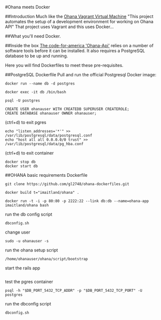 #Ohana meets Docker

##Introduction
Much like the [Ohana Vagrant Virtual Machine](https://github.com/codeforamerica/ohana-api-dev-box) "This project automates the setup of a development environment for working on Ohana API" That project uses Vagrant and this uses Docker...

##What you'll need
Docker.

##Inside the box
[The code-for-america 'Ohana-Api'](https://github.com/codeforamerica/ohana-api/blob/master/INSTALL.md) relies on a number of software tools before it can be installed. It also requires a PostgreSQL database to be up and running.

Here you will find Dockerfiles to meet these pre-requisites.

##PostgreSQL Dockerfile
Pull and run the official Postgresql Docker image:
```
docker run --name db -d postgres
```
```
docker exec -it db /bin/bash
```
```
psql -U postgres
```
```
CREATE USER ohanauser WITH CREATEDB SUPERUSER CREATEROLE;
CREATE DATABASE ohanauser OWNER ohanauser;
```
(ctrl+d) to exit pgres
```
echo "listen_addresses='*'" >> /var/lib/postgresql/data/postgresql.conf
echo "host all all 0.0.0.0/0 trust" >> /var/lib/postgresql/data/pg_hba.conf
```
(ctrl+d) to exit container
```
docker stop db
docker start db
```



##OHANA basic requirements Dockerfile
```
git clone https://github.com/gl2748/ohana-dockerfiles.git
```
```
docker build t="imaitland/ohana" . 
```
```
docker run -t -i -p 80:80 -p 2222:22 --link db:db --name=ohana-app imaitland/ohana bash
```
run the db config script
```
dbconfig.sh
```
change user
```
sudo -u ohanauser -s
```
run the ohana setup script
```
/home/ohanauser/ohana/script/bootstrap
```
start the rails app
```
```
test the pgres container
```
psql -h "$DB_PORT_5432_TCP_ADDR" -p "$DB_PORT_5432_TCP_PORT" -U postgres
```
run the dbconfig script
```
dbconfig.sh
```
